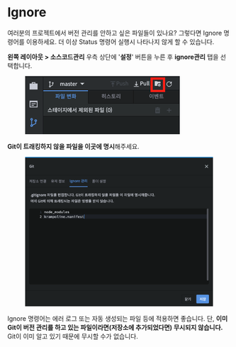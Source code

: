 # Ignore

여러분의 프로젝트에서 버전 관리를 안하고 싶은 파일들이 있나요? 그렇다면 Ignore 명령어를 이용하세요. 더 이상 Status 명령어 실행시 나타나지 않게 할 수 있습니다.

**왼쪽 레이아웃 > 소스코드관리** 우측 상단에 '**설정**' 버튼을 누른 후 **ignore관리** 탭을 선택합니다.

<figure><img src="../../../.gitbook/assets/git_ignore.png" alt=""><figcaption></figcaption></figure>

**Git이 트래킹하지 않을 파일을 이곳에 명시**해주세요.

<figure><img src="../../../.gitbook/assets/image (14).png" alt=""><figcaption></figcaption></figure>

Ignore 명령어는 에러 로그 또는 자동 생성되는 파일 등에 적용하면 좋습니다. 단, **이미 Git이 버전 관리를 하고 있는 파일이라면(저장소에 추가되었다면) 무시되지 않습니다.** Git이 이미 알고 있기 때문에 무시할 수가 없습니다.

